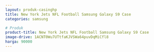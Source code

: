 ```yaml
---
layout: produk-casinghp
title: New York Jets NFL Football Samsung Galaxy S9 Case
categories: samsung

# Produk
product-title: New York Jets NFL Football Samsung Galaxy S9 Case
image-drive: 1ACNT0Wu7UTtfaKJVSWa64puvDqMiCfl8
harga: 90000
---
```

